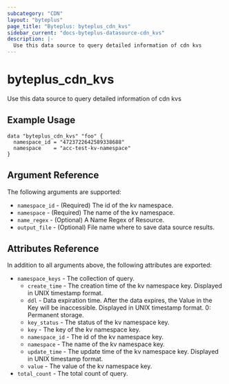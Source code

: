 ```yaml
---
subcategory: "CDN"
layout: "byteplus"
page_title: "Byteplus: byteplus_cdn_kvs"
sidebar_current: "docs-byteplus-datasource-cdn_kvs"
description: |-
  Use this data source to query detailed information of cdn kvs
---
```

# byteplus_cdn_kvs
Use this data source to query detailed information of cdn kvs
## Example Usage
```hcl
data "byteplus_cdn_kvs" "foo" {
  namespace_id = "4723722642589338688"
  namespace    = "acc-test-kv-namespace"
}
```
## Argument Reference
The following arguments are supported:
* `namespace_id` - (Required) The id of the kv namespace.
* `namespace` - (Required) The name of the kv namespace.
* `name_regex` - (Optional) A Name Regex of Resource.
* `output_file` - (Optional) File name where to save data source results.

## Attributes Reference
In addition to all arguments above, the following attributes are exported:
* `namespace_keys` - The collection of query.
    * `create_time` - The creation time of the kv namespace key. Displayed in UNIX timestamp format.
    * `ddl` - Data expiration time. After the data expires, the Value in the Key will be inaccessible.
Displayed in UNIX timestamp format.
0: Permanent storage.
    * `key_status` - The status of the kv namespace key.
    * `key` - The key of the kv namespace key.
    * `namespace_id` - The id of the kv namespace key.
    * `namespace` - The name of the kv namespace key.
    * `update_time` - The update time of the kv namespace key. Displayed in UNIX timestamp format.
    * `value` - The value of the kv namespace key.
* `total_count` - The total count of query.


